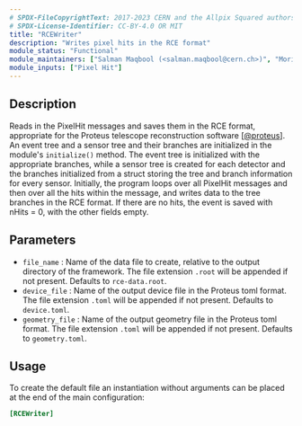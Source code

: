 ```yaml
---
# SPDX-FileCopyrightText: 2017-2023 CERN and the Allpix Squared authors
# SPDX-License-Identifier: CC-BY-4.0 OR MIT
title: "RCEWriter"
description: "Writes pixel hits in the RCE format"
module_status: "Functional"
module_maintainers: ["Salman Maqbool (<salman.maqbool@cern.ch>)", "Moritz Kiehn (<msmk@cern.ch>)"]
module_inputs: ["Pixel Hit"]
---
```


## Description
Reads in the PixelHit messages and saves them in the RCE format, appropriate for the Proteus telescope reconstruction software \[[@proteus]\]. An event tree and a sensor tree and their branches are initialized in the module's `initialize()` method. The event tree is initialized with the appropriate branches, while a sensor tree is created for each detector and the branches initialized from a struct storing the tree and branch information for every sensor. Initially, the program loops over all PixelHit messages and then over all the hits within the message, and writes data to the tree branches in the RCE format. If there are no hits, the event is saved with nHits = 0, with the other fields empty.

## Parameters
* `file_name` : Name of the data file to create, relative to the output directory of the framework. The file extension `.root` will be appended if not present. Defaults to `rce-data.root`.
* `device_file` : Name of the output device file in the Proteus toml format. The file extension `.toml` will be appended if not present. Defaults to `device.toml`.
* `geometry_file` : Name of the output geometry file in the Proteus toml format. The file extension `.toml` will be appended if not present. Defaults to `geometry.toml`.

## Usage
To create the default file an instantiation without arguments can be placed at the end of the main configuration:

```ini
[RCEWriter]
```

[@proteus]: https://gitlab.cern.ch/proteus/proteus
